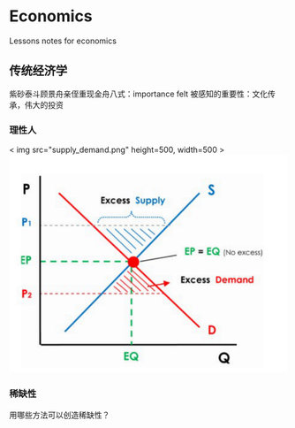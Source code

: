 # Economics
Lessons notes for economics
## 传统经济学
紫砂泰斗顾景舟亲侄重现金舟八式：importance felt 被感知的重要性：文化传承，伟大的投资
### 理性人
< img src="supply_demand.png" height=500, width=500 >
![](supply_demand.png)
### 稀缺性
用哪些方法可以创造稀缺性？

